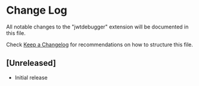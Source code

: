 # Change Log

All notable changes to the "jwtdebugger" extension will be documented in this file.

Check [Keep a Changelog](http://keepachangelog.com/) for recommendations on how to structure this file.

## [Unreleased]

- Initial release